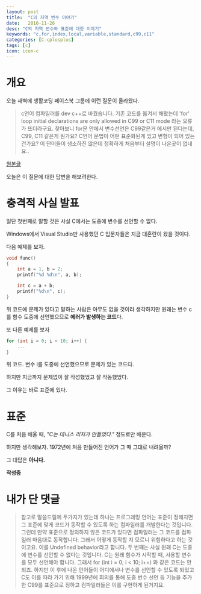 ```yaml
---
layout: post
title:  "C의 지역 변수 이야기"
date:   2016-11-26
desc: "C의 지역 변수와 표준에 대한 이야기"
keywords: "c,for,index,local,variable,standard,c99,c11"
categories: [C-cplusplus]
tags: [c]
icon: icon-c
---
```


# 개요

오늘 새벽에 생활코딩 페이스북 그룹에 이런 질문이 올라왔다.

> c언어 컴파일러를 dev c++로 바꿨습니다. 
> 기존 코드를 옮겨서 해봤는데 'for' loop initial declarations are only allowed in C99 or C11 mode 라는 오류가 뜨더라구요. 
> 찾아보니 for문 안에서 변수선언은 C99같은거 에서만 된다는데, C99, C11 같은게 뭔가요? 
> C언어 문법이 어떤 표준화된게 있고 변형이 되어 있는건가요? 이 단어들이 생소하진 않은데 정확하게 처음부터 설명이 나온곳이 없네요..

[원본글](https://www.facebook.com/groups/codingeverybody/1415895508450981)

오늘은 이 질문에 대한 답변을 해보려한다.


# 충격적 사실 발표

일단 첫번째로 말할 것은 사실 C에서는 도중에 변수를 선언할 수 없다.

Windows에서 Visual Studio만 사용했던 C 입문자들은 지금 대혼란이 왔을 것이다.

다음 예제를 보자.

``` c
void func()
{
    int a = 1, b = 2;
    printf("%d %d\n", a, b);

    int c = a + b;
    printf("%d\n", c);
}
```

위 코드에 문제가 있다고 말하는 사람은 아무도 없을 것이라 생각하지만 원래는 변수 c를 함수 도중에 선언했으므로 **에러가 발생하는 코드**다.

또 다른 예제를 보자

``` c
for (int i = 0; i < 10; i++) {
    ...
}
``` 

위 코드. 변수 i를 도중에 선언했으므로 문제가 있는 코드다.

하지만 지금까지 문제없이 잘 작성했었고 잘 작동했었다.

그 이유는 바로 표준에 있다.


# 표준

C를 처음 배울 때, _"C는 데니스 리치가 만들었다."_ 정도로만 배운다.

하지만 생각해보자. 1972년에 처음 만들어진 언어가 그 때 그대로 내려올까?

그 대답은 **아니다.** 


**작성중**

# 내가 단 댓글

> 참고로 말씀드릴께 두가지가 있는데 하나는 프로그래밍 언어는 표준이 정해지면 그 표준에 맞게 코드가 동작할 수 있도록 하는 컴파일러를 개발한다는 것입니다.
> 그런데 만약 표준으로 정의하지 않은 코드가 있다면 컴파일러는 그 코드를 컴파일러 마음대로 동작합니다. 그래서 어떻게 동작할 지 모르니 위험하다고 하는 것이고요. 이를 Undefined behavior라고 합니다.
> 두 번째는 사실 원래 C는 도중에 변수를 선언할 수 없다는 것입니다.
> C는 원래 함수가 시작할 때, 사용할 변수를 모두 선언해야 합니다.
> 그래서 for (int i = 0; i < 10; i++) 와 같은 코드는 안되죠.
> 하지만 이 후에 나온 언어들이 어디에서나 변수를 선언할 수 있도록 되었고 C도 이를 따라 가기 위해 1999년에 회의를 통해 도중 변수 선언 등 기능을 추가한 C99를 표준으로 정하고 컴파일러들은 이를 구현하게 된거지요.